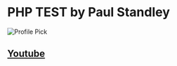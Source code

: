 # PHP TEST by **Paul Standley**

![Profile Pick](http://res.cloudinary.com/pieol2/image/upload/v1516543296/profile-small.png)


## [Youtube](https://www.youtube.com/watch?v=ZFEAwdxH5xM&list=PL0eyrZgxdwhwBToawjm9faF1ixePexft-&index=16)